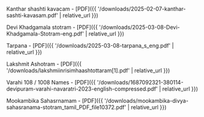 Kanthar shashti kavacam - [PDF]({{ '/downloads/2025-02-07-kanthar-sashti-kavasam.pdf' | relative_url }})

Devi Khadgamala stotram - [PDF]({{ '/downloads/2025-03-08-Devi-Khadgamala-Stotram-eng.pdf' | relative_url }})

Tarpana - [PDF]({{ '/downloads/2025-03-08-tarpana_s_eng.pdf' | relative_url }})

Lakshmit Ashotram - [PDF]({{ '/downloads/lakshmiinrisimhaashtottaram[1].pdf' | relative_url }})

Varahi 108 / 1008 Names - [PDF]({{ '/downloads/1687092321-380114-devipuram-varahi-navaratri-2023-english-compressed.pdf' | relative_url }})

Mookambika Sahasrnamam - [PDF]({{ '/downloads/mookambika-divya-sahasranama-stotram_tamil_PDF_file10372.pdf' | relative_url }})

